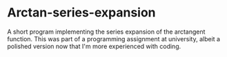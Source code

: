 # Arctan-series-expansion
A short program implementing the series expansion of the arctangent function. This was part of a programming assignment at university, albeit a polished version now that I'm more experienced with coding.
